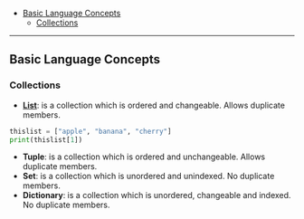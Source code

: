 - [Basic Language Concepts](#basic-language-concepts)
    - [Collections](#collections)
***

## Basic Language Concepts

### Collections
- **[List](https://www.w3schools.com/python/python_lists.asp)**: is a collection which is ordered and changeable. Allows duplicate members.
```python
thislist = ["apple", "banana", "cherry"]
print(thislist[1])
```
- **Tuple**: is a collection which is ordered and unchangeable. Allows duplicate members.
- **Set**: is a collection which is unordered and unindexed. No duplicate members.
- **Dictionary**: is a collection which is unordered, changeable and indexed. No duplicate members.

